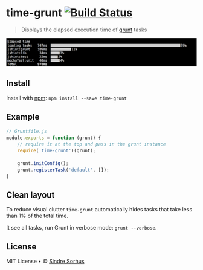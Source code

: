 # time-grunt [![Build Status](https://secure.travis-ci.org/sindresorhus/time-grunt.png?branch=master)](http://travis-ci.org/sindresorhus/time-grunt)

> Displays the elapsed execution time of [grunt](http://gruntjs.com) tasks

![screenshot](screenshot.png)


## Install

Install with [npm](https://npmjs.org/package/time-grunt): `npm install --save time-grunt`


## Example

```js
// Gruntfile.js
module.exports = function (grunt) {
	// require it at the top and pass in the grunt instance
	require('time-grunt')(grunt);

	grunt.initConfig();
	grunt.registerTask('default', []);
}
```

## Clean layout

To reduce visual clutter `time-grunt` automatically hides tasks that take less than 1% of the total time.

It see all tasks, run Grunt in verbose mode: `grunt --verbose`.


## License

MIT License • © [Sindre Sorhus](http://sindresorhus.com)
